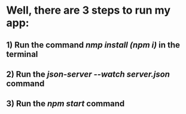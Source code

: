 # Well, there are 3 steps to run my app:
## 1) Run the command ***nmp install (npm i)*** in the terminal
## 2) Run the ***json-server --watch server.json*** command
## 3) Run the ***npm start*** command
